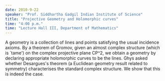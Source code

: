 ```yaml
---
date: 2010-9-22
speaker: "Prof. Siddhartha Gadgil Indian Institute of Science"
title: "Projective Geometry and Holomorphic curves"
time: "4:00 p.m." 
time: "Lecture Hall III, Department of Mathematics"
---
```

A geometry is a collection of lines and points satisfying the usual incidence axioms. By a theorem of Gromov, given an almost complex structure (which is `tame') on the complex projective plane CP^2, we obtain a geometry by declaring appropriate holomorphic curves to be the lines. Ghys asked whether Desargues's theorem (a Euclidean geometry result related to symmetry) characterises the standard complex structure. We show that this is indeed the case.
